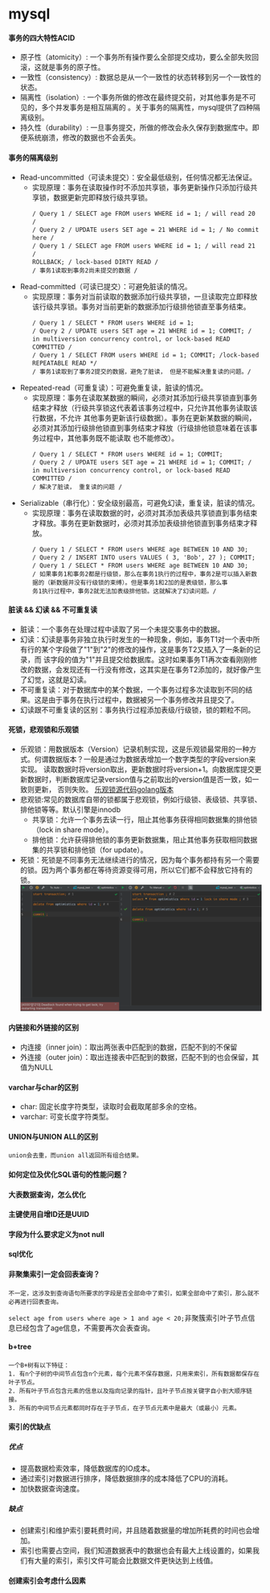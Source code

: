 # mysql
#### 事务的四大特性ACID
- 原子性（atomicity）: 一个事务所有操作要么全部提交成功，要么全部失败回滚，这就是事务的原子性。  
- 一致性（consistency）: 数据总是从一个一致性的状态转移到另一个一致性的状态。
- 隔离性（isolation）: 一个事务所做的修改在最终提交前，对其他事务是不可见的，多个并发事务是相互隔离的 。关于事务的隔离性，mysql提供了四种隔离级别。
- 持久性（durability）: 一旦事务提交，所做的修改会永久保存到数据库中。即便系统崩溃，修改的数据也不会丢失。
#### 事务的隔离级别
- Read-uncommitted（可读未提交）：安全最低级别，任何情况都无法保证。
  - 实现原理：事务在读取操作时不添加共享锁，事务更新操作只添加行级共享锁，数据更新完即释放行级共享锁。
    ```mysql
    / Query 1 / SELECT age FROM users WHERE id = 1; / will read 20 /
    / Query 2 / UPDATE users SET age = 21 WHERE id = 1; / No commit here /
    / Query 1 / SELECT age FROM users WHERE id = 1; / will read 21 /
    ROLLBACK; / lock-based DIRTY READ /
    / 事务1读取到事务2尚未提交的数据 /
    ```
- Read-committed（可读已提交）：可避免脏读的情况。
  - 实现原理：事务对当前读取的数据添加行级共享锁，一旦读取完立即释放该行级共享锁。事务对当前更新的数据添加行级排他锁直至事务结束。
    ```mysql
    / Query 1 / SELECT * FROM users WHERE id = 1;
    / Query 2 / UPDATE users SET age = 21 WHERE id = 1; COMMIT; / in multiversion concurrency control, or lock-based READ COMMITTED /
    / Query 1 / SELECT FROM users WHERE id = 1; COMMIT; /lock-based REPEATABLE READ */
    / 事务1读取到了事务2提交的数据，避免了脏读， 但是不能解决重复读的问题。/
    ```
- Repeated-read（可重复读）：可避免重复读，脏读的情况。
  - 实现原理：事务在读取某数据的瞬间，必须对其添加行级共享锁直到事务结束才释放（行级共享锁这代表着该事务过程中，只允许其他事务读取该行数据，不允许
    其他事务更新该行级数据）。事务在更新某数据的瞬间，必须对其添加行级排他锁直到事务结束才释放（行级排他锁意味着在该事务过程中，其他事务既不能读取
    也不能修改）。
    ```mysql
    / Query 1 / SELECT * FROM users WHERE id = 1; COMMIT;
    / Query 2 / UPDATE users SET age = 21 WHERE id = 1; COMMIT; / in multiversion concurrency control, or lock-based READ COMMITTED /
    / 解决了脏读， 重复读的问题 /
    ```
- Serializable（串行化）：安全级别最高，可避免幻读，重复读，脏读的情况。
  - 实现原理：事务在读取数据的时，必须对其添加表级共享锁直到事务结束才释放。事务在更新数据时，必须对其添加表级排他锁直到事务结束才释放。
    ```mysql
    / Query 1 / SELECT * FROM users WHERE age BETWEEN 10 AND 30;
    / Query 2 / INSERT INTO users VALUES ( 3, 'Bob', 27 ); COMMIT;
    / Query 1 / SELECT * FROM users WHERE age BETWEEN 10 AND 30;
    / 如果事务1和事务2都是行级锁，那么在事务1执行的过程中，事务2是可以插入新数据的（新数据并没有行级锁的束缚）。但是事务1和2加的是表级锁，那么事
    务1执行过程中，事务2就无法加表级排他锁。这就解决了幻读问题。/
    ```
#### 脏读 && 幻读 && 不可重复读
- 脏读：一个事务在处理过程中读取了另一个未提交事务中的数据。
- 幻读：幻读是事务非独立执行时发生的一种现象，例如，事务T1对一个表中所有行的某个字段做了"1"到"2"的修改的操作，这是事务T2又插入了一条新的记录，而
该字段的值为"1"并且提交给数据库。这时如果事务T1再次查看刚刚修改的数据，会发现还有一行没有修改，这其实是在事务T2添加的，就好像产生了幻觉，这就是幻读。
- 不可重复读：对于数据库中的某个数据，一个事务过程多次读取到不同的结果。这是由于事务在执行过程中，数据被另一个事务修改并且提交了。
 - 幻读跟不可重复读的区别：事务执行过程添加表级/行级锁，锁的颗粒不同。
#### 死锁，悲观锁和乐观锁
- 乐观锁：用数据版本（Version）记录机制实现，这是乐观锁最常用的一种方式。何谓数据版本？一般是通过为数据表增加一个数字类型的字段version来实现。
读取数据时将version取出，更新数据时将version+1。向数据库提交更新数据时，判断数据库记录version值与之前取出的version值是否一致，如一致则更新， 
  否则失败。
  [乐观锁源代码golang版本](./optimistic/optmistic.go)  
- 悲观锁:常见的数据库自带的锁都属于悲观锁，例如行级锁、表级锁、共享锁、排他锁等等。默认引擎是innodb
  - 共享锁：允许一个事务去读一行，阻止其他事务获得相同数据集的排他锁（lock in share mode）。
  - 排他锁：允许获得排他锁的事务更新数据集，阻止其他事务获取相同数据集的共享锁和排他锁（for update）。
- 死锁：死锁是不同事务无法继续进行的情况，因为每个事务都持有另一个需要的锁。因为两个事务都在等待资源变得可用，所以它们都不会释放它持有的锁。
![一个简单的死锁实例](./statics/deadlock.png)
#### 内链接和外链接的区别
- 内连接（inner join）：取出两张表中匹配到的数据，匹配不到的不保留
- 外连接（outer join）：取出连接表中匹配到的数据，匹配不到的也会保留，其值为NULL
#### varchar与char的区别
- char: 固定长度字符类型，读取时会截取尾部多余的空格。
- varchar: 可变长度字符类型。
#### UNION与UNION ALL的区别
    union会去重，而union all返回所有组合结果。
#### 如何定位及优化SQL语句的性能问题？

#### 大表数据查询，怎么优化

#### 主键使用自增ID还是UUID

#### 字段为什么要求定义为not null

#### sql优化

#### 非聚集索引一定会回表查询？
    不一定，这涉及到查询语句所要求的字段是否全部命中了索引，如果全部命中了索引，那么就不必再进行回表查询。
`select age from users where age > 1 and age < 20;`非聚簇索引叶子节点信息已经包含了age信息，不需要再次会表查询。
#### b+tree
    一个B+树有以下特征：
    1. 有n个子树的中间节点包含n个元素，每个元素不保存数据，只用来索引，所有数据都保存在叶子节点。
    2. 所有叶子节点包含元素的信息以及指向记录的指针，且叶子节点按关键字自小到大顺序链接。
    3. 所有的中间节点元素都同时存在于子节点，在子节点元素中是最大（或最小）元素。
#### 索引的优缺点
##### 优点
- 提高数据检索效率，降低数据库的IO成本。
- 通过索引对数据进行排序，降低数据排序的成本降低了CPU的消耗。
- 加快数据查询速度。
##### 缺点
- 创建索引和维护索引要耗费时间，并且随着数据量的增加所耗费的时间也会增加。
- 索引也需要占空间，我们知道数据表中的数据也会有最大上线设置的，如果我们有大量的索引，索引文件可能会比数据文件更快达到上线值。
#### 创建索引会考虑什么因素